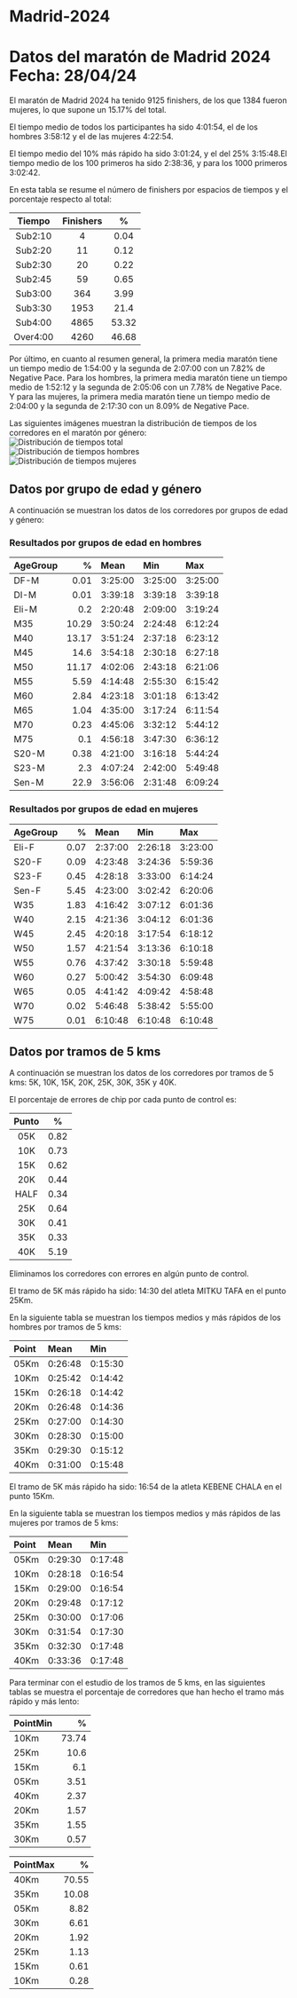 
Madrid-2024
===========

# Datos del maratón de Madrid 2024 Fecha: 28/04/24


El maratón de Madrid 2024 ha tenido 9125 finishers, de los que 1384 fueron mujeres, lo que supone un 15.17% del total.

El tiempo medio de todos los participantes ha sido 4:01:54, el de los hombres 3:58:12 y el de las mujeres 4:22:54.

El tiempo medio del 10% más rápido ha sido 3:01:24, y el del 25% 3:15:48.El tiempo medio de los 100 primeros ha sido 2:38:36, y para los 1000 primeros 3:02:42.

En esta tabla se resume el número de finishers por espacios de tiempos y el porcentaje respecto al total:  

|Tiempo|Finishers|%|
| :---: | :---: | :---: |
|Sub2:10|4|0.04|
|Sub2:20|11|0.12|
|Sub2:30|20|0.22|
|Sub2:45|59|0.65|
|Sub3:00|364|3.99|
|Sub3:30|1953|21.4|
|Sub4:00|4865|53.32|
|Over4:00|4260|46.68|


Por último, en cuanto al resumen general, la primera media maratón tiene un tiempo medio de 1:54:00 y la segunda de 2:07:00 con un 7.82% de Negative Pace. Para los hombres, la primera media maratón tiene un tiempo medio de 1:52:12 y la segunda de 2:05:06 con un 7.78% de Negative Pace. Y para las mujeres, la primera media maratón tiene un tiempo medio de 2:04:00 y la segunda de 2:17:30 con un 8.09% de Negative Pace.

Las siguientes imágenes muestran la distribución de tiempos de los corredores en el maratón por género:  
![Distribución de tiempos total](TimeDistributionMadridMarathonTotal.svg)  
![Distribución de tiempos hombres](TimeDistributionMadridMarathonMen.svg)  
![Distribución de tiempos mujeres](TimeDistributionMadridMarathonWomen.svg)
## Datos por grupo de edad y género


A continuación se muestran los datos de los corredores por grupos de edad y género:
### Resultados por grupos de edad en hombres


| AgeGroup   |     % | Mean    | Min     | Max     |
|:-----------|------:|:--------|:--------|:--------|
| DF-M       |  0.01 | 3:25:00 | 3:25:00 | 3:25:00 |
| DI-M       |  0.01 | 3:39:18 | 3:39:18 | 3:39:18 |
| Eli-M      |  0.2  | 2:20:48 | 2:09:00 | 3:19:24 |
| M35        | 10.29 | 3:50:24 | 2:24:48 | 6:12:24 |
| M40        | 13.17 | 3:51:24 | 2:37:18 | 6:23:12 |
| M45        | 14.6  | 3:54:18 | 2:30:18 | 6:27:18 |
| M50        | 11.17 | 4:02:06 | 2:43:18 | 6:21:06 |
| M55        |  5.59 | 4:14:48 | 2:55:30 | 6:15:42 |
| M60        |  2.84 | 4:23:18 | 3:01:18 | 6:13:42 |
| M65        |  1.04 | 4:35:00 | 3:17:24 | 6:11:54 |
| M70        |  0.23 | 4:45:06 | 3:32:12 | 5:44:12 |
| M75        |  0.1  | 4:56:18 | 3:47:30 | 6:36:12 |
| S20-M      |  0.38 | 4:21:00 | 3:16:18 | 5:44:24 |
| S23-M      |  2.3  | 4:07:24 | 2:42:00 | 5:49:48 |
| Sen-M      | 22.9  | 3:56:06 | 2:31:48 | 6:09:24 |
### Resultados por grupos de edad en mujeres


| AgeGroup   |    % | Mean    | Min     | Max     |
|:-----------|-----:|:--------|:--------|:--------|
| Eli-F      | 0.07 | 2:37:00 | 2:26:18 | 3:23:00 |
| S20-F      | 0.09 | 4:23:48 | 3:24:36 | 5:59:36 |
| S23-F      | 0.45 | 4:28:18 | 3:33:00 | 6:14:24 |
| Sen-F      | 5.45 | 4:23:00 | 3:02:42 | 6:20:06 |
| W35        | 1.83 | 4:16:42 | 3:07:12 | 6:01:36 |
| W40        | 2.15 | 4:21:36 | 3:04:12 | 6:01:36 |
| W45        | 2.45 | 4:20:18 | 3:17:54 | 6:18:12 |
| W50        | 1.57 | 4:21:54 | 3:13:36 | 6:10:18 |
| W55        | 0.76 | 4:37:42 | 3:30:18 | 5:59:48 |
| W60        | 0.27 | 5:00:42 | 3:54:30 | 6:09:48 |
| W65        | 0.05 | 4:41:42 | 4:09:42 | 4:58:48 |
| W70        | 0.02 | 5:46:48 | 5:38:42 | 5:55:00 |
| W75        | 0.01 | 6:10:48 | 6:10:48 | 6:10:48 |
## Datos por tramos de 5 kms


A continuación se muestran los datos de los corredores por tramos de 5 kms: 5K, 10K, 15K, 20K, 25K, 30K, 35K y 40K.

El porcentaje de errores de chip por cada punto de control es:  

|Punto|%|
| :---: | :---: |
|05K|0.82|
|10K|0.73|
|15K|0.62|
|20K|0.44|
|HALF|0.34|
|25K|0.64|
|30K|0.41|
|35K|0.33|
|40K|5.19|


Eliminamos los corredores con errores en algún punto de control.

El tramo de 5K más rápido ha sido: 14:30 del atleta MITKU TAFA en el punto 25Km.

En la siguiente tabla se muestran los tiempos medios y más rápidos de los hombres por tramos de 5 kms:

| Point   | Mean    | Min     |
|:--------|:--------|:--------|
| 05Km    | 0:26:48 | 0:15:30 |
| 10Km    | 0:25:42 | 0:14:42 |
| 15Km    | 0:26:18 | 0:14:42 |
| 20Km    | 0:26:48 | 0:14:36 |
| 25Km    | 0:27:00 | 0:14:30 |
| 30Km    | 0:28:30 | 0:15:00 |
| 35Km    | 0:29:30 | 0:15:12 |
| 40Km    | 0:31:00 | 0:15:48 |

El tramo de 5K más rápido ha sido: 16:54 de la atleta KEBENE CHALA en el punto 15Km.

En la siguiente tabla se muestran los tiempos medios y más rápidos de las mujeres por tramos de 5 kms:

| Point   | Mean    | Min     |
|:--------|:--------|:--------|
| 05Km    | 0:29:30 | 0:17:48 |
| 10Km    | 0:28:18 | 0:16:54 |
| 15Km    | 0:29:00 | 0:16:54 |
| 20Km    | 0:29:48 | 0:17:12 |
| 25Km    | 0:30:00 | 0:17:06 |
| 30Km    | 0:31:54 | 0:17:30 |
| 35Km    | 0:32:30 | 0:17:48 |
| 40Km    | 0:33:36 | 0:17:48 |

Para terminar con el estudio de los tramos de 5 kms, en las siguientes tablas se muestra el porcentaje de corredores que han hecho el tramo más rápido y más lento:

| PointMin   |     % |
|:-----------|------:|
| 10Km       | 73.74 |
| 25Km       | 10.6  |
| 15Km       |  6.1  |
| 05Km       |  3.51 |
| 40Km       |  2.37 |
| 20Km       |  1.57 |
| 35Km       |  1.55 |
| 30Km       |  0.57 |

| PointMax   |     % |
|:-----------|------:|
| 40Km       | 70.55 |
| 35Km       | 10.08 |
| 05Km       |  8.82 |
| 30Km       |  6.61 |
| 20Km       |  1.92 |
| 25Km       |  1.13 |
| 15Km       |  0.61 |
| 10Km       |  0.28 |